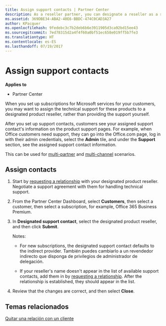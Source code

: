 ```yaml
---
title: Assign support contacts | Partner Center
description: As a reseller partner, you can designate a reseller as a support contact.
ms.assetid: 369DBE34-ABA2-40E6-BBDC-474C0CAD3A27
author: KPacquer
ms.openlocfilehash: 9fedebc3c7b2deb6b6e3911905d3ca92bd15ee43
ms.sourcegitcommit: 7ed78315d2a4f4f60a0bf51ec658e019ff5b7fe3
ms.translationtype: HT
ms.contentlocale: es-ES
ms.lasthandoff: 07/19/2017
---
```

# <a name="assign-support-contacts"></a>Assign support contacts

**Applies to**

-  Partner Center

When you set up subscriptions for Microsoft services for your customers, you may want to assign the technical support for these products to a designated product reseller, rather than providing the support yourself.

After you set up support contacts, customers see your assigned support contact's information on the product support pages. For example, when Office customers need support, they can go into the Office.com page, log in with their admin credentials, select the **Admin** tile, and under the **Support** section, see the assigned support contact information.

This can be used for [multi-partner](multipartner.md) and [multi-channel](multichannel.md) scenarios. 

<a href="" id="assigncontacts"></a>
## <a name="assign-contacts"></a>Assign contacts

1.  Start by [requesting a relationship](request-a-relationship-with-a-customer.md) with your designated product reseller. Negotiate a support agreement with them for handling technical support.

2.  From the Partner Center Dashboard, select **Customers**, then select a customer, then select a subscription, for example, Office 365 Business Premium.

3.  In  **Designated support contact**, select the designated product reseller, and then click **Submit**. 

    Notes: 
    
    *  For new subscriptions, the designated support contact defaults to the indirect provider. También puedes cambiarlo a un revendedor indirecto que disponga de privilegios de administrador de delegación.
    
    *  If your reseller's name doesn't appear in the list of available support contacts, add them in by [requesting a relationship](request-a-relationship-with-a-customer.md). After the relationship is established, they should appear in the list.  

4.  Review that the changes are correct, and then select **Close**.

## <a name="related-topics"></a>Temas relacionados

[Quitar una relación con un cliente](remove-a-relationship.md)